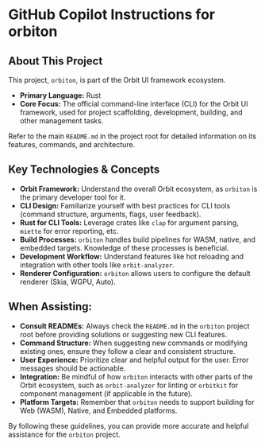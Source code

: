 # GitHub Copilot Instructions for orbiton

## About This Project

This project, `orbiton`, is part of the Orbit UI framework ecosystem.
- **Primary Language:** Rust
- **Core Focus:** The official command-line interface (CLI) for the Orbit UI framework, used for project scaffolding, development, building, and other management tasks.

Refer to the main `README.md` in the project root for detailed information on its features, commands, and architecture.

## Key Technologies & Concepts

- **Orbit Framework:** Understand the overall Orbit ecosystem, as `orbiton` is the primary developer tool for it.
- **CLI Design:** Familiarize yourself with best practices for CLI tools (command structure, arguments, flags, user feedback).
- **Rust for CLI Tools:** Leverage crates like `clap` for argument parsing, `miette` for error reporting, etc.
- **Build Processes:** `orbiton` handles build pipelines for WASM, native, and embedded targets. Knowledge of these processes is beneficial.
- **Development Workflow:** Understand features like hot reloading and integration with other tools like `orbit-analyzer`.
- **Renderer Configuration:** `orbiton` allows users to configure the default renderer (Skia, WGPU, Auto).

## When Assisting:

- **Consult READMEs:** Always check the `README.md` in the `orbiton` project root before providing solutions or suggesting new CLI features.
- **Command Structure:** When suggesting new commands or modifying existing ones, ensure they follow a clear and consistent structure.
- **User Experience:** Prioritize clear and helpful output for the user. Error messages should be actionable.
- **Integration:** Be mindful of how `orbiton` interacts with other parts of the Orbit ecosystem, such as `orbit-analyzer` for linting or `orbitkit` for component management (if applicable in the future).
- **Platform Targets:** Remember that `orbiton` needs to support building for Web (WASM), Native, and Embedded platforms.

By following these guidelines, you can provide more accurate and helpful assistance for the `orbiton` project.

